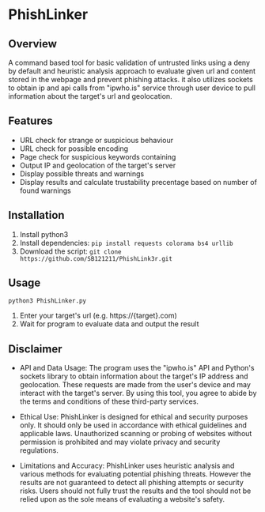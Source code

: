 # PhishLinker

## Overview
A command based tool for basic validation of untrusted links using a deny by default and heuristic analysis approach to evaluate given url and content stored in the webpage and prevent phishing attacks.
it also utilizes sockets to obtain ip and api calls from "ipwho.is" service through user device to pull information about the target's url and geolocation.

## Features
- URL check for strange or suspicious behaviour
- URL check for possible encoding
- Page check for suspicious keywords containing
- Output IP and geolocation of the target's server
- Display possible threats and warnings
- Display results and calculate trustability precentage based on number of found warnings

## Installation
1. Install python3
2. Install dependencies:
`pip install requests colorama bs4 urllib`
4. Download the script:
`git clone https://github.com/SB121211/PhishLink3r.git`

## Usage
`python3 PhishLinker.py`
1. Enter your target's url (e.g. https://{target}.com)
2. Wait for program to evaluate data and output the result

## Disclaimer
- API and Data Usage: The program uses the "ipwho.is" API and Python's sockets library to obtain information about the target's IP address and geolocation. These requests are made from the user's device and may interact with the target's server. By using this tool, you agree to abide by the terms and conditions of these third-party services.

- Ethical Use: PhishLinker is designed for ethical and security purposes only. It should only be used in accordance with ethical guidelines and applicable laws. Unauthorized scanning or probing of websites without permission is prohibited and may violate privacy and security regulations.

- Limitations and Accuracy: PhishLinker uses heuristic analysis and various methods for evaluating potential phishing threats. However the results are not guaranteed to detect all phishing attempts or security risks. Users should not fully trust the results and the tool should not be relied upon as the sole means of evaluating a website's safety.

